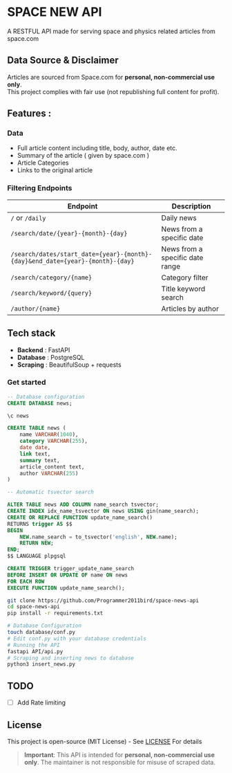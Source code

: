 # SPACE NEW API
A RESTFUL API made for serving space and physics related articles from space.com

## Data Source & Disclaimer
Articles are sourced from Space.com for **personal, non-commercial use only**.  
This project complies with fair use (not republishing full content for profit).

## Features :

### Data
- Full article content including title, body, author, date etc.
- Summary of the article ( given by space.com )
- Article Categories
- Links to the original article

### Filtering Endpoints
| Endpoint | Description |
|----------|-------------|
| `/` or `/daily` | Daily news | 
| `/search/date/{year}-{month}-{day}` | News from a specific date |
| `/search/dates/start_date={year}-{month}-{day}&end_date={year}-{month}-{day}` | News from a specific date range | 
| `/search/category/{name}` | Category filter | 
| `/search/keyword/{query}` | Title keyword search |
| `/author/{name}` | Articles by author | 

## Tech stack
- **Backend** : FastAPI
- **Database** : PostgreSQL
- **Scraping** : BeautifulSoup + requests

### Get started
```sql
-- Database configuration
CREATE DATABASE news;

\c news

CREATE TABLE news (
    name VARCHAR(1040),
    category VARCHAR(255),
    date date,
    link text,
    summary text,
    article_content text,
    author VARCHAR(255)
)

-- Automatic tsvector search

ALTER TABLE news ADD COLUMN name_search tsvector;
CREATE INDEX idx_name_tsvector ON news USING gin(name_search);
CREATE OR REPLACE FUNCTION update_name_search()
RETURNS trigger AS $$
BEGIN
    NEW.name_search = to_tsvector('english', NEW.name);
    RETURN NEW;
END;
$$ LANGUAGE plpgsql

CREATE TRIGGER trigger_update_name_search
BEFORE INSERT OR UPDATE OF name ON news
FOR EACH ROW
EXECUTE FUNCTION update_name_search();
```

```bash
git clone https://github.com/Programmer2011bird/space-news-api
cd space-news-api
pip install -r requirements.txt

# Database Configuration
touch database/conf.py
# Edit conf.py with your database credentials
# Running the API
fastapi API/api.py
# Scraping and inserting news to database
python3 insert_news.py
```

## TODO
- [ ] Add Rate limiting

## License  
This project is open-source (MIT License) - See [LICENSE](LICENSE) For details
> **Important**: This API is intended for **personal, non-commercial use only**. The maintainer is not responsible for misuse of scraped data.

